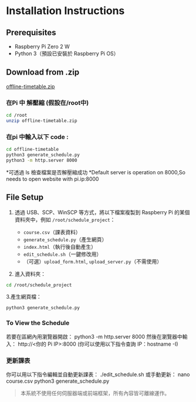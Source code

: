 # Installation Instructions

## Prerequisites

- Raspberry Pi Zero 2 W
- Python 3（預設已安裝於 Raspberry Pi OS）


## Download from .zip
[offline-timetable.zip](https://github.com/user-attachments/files/20649531/offline-timetable.zip)

### 在Pi 中 解壓縮 (假設在/root中)
```bash
cd /root
unzip offline-timetable.zip
```

### 在pi 中輸入以下 code :
```bash
cd offline-timetable
python3 generate_schedule.py
python3 -m http.server 8000
```

*可透過 ls 檢查檔案是否解壓縮成功
*Default server is operation on 8000,So needs to open website with pi.ip:8000
## File Setup

1. 透過 USB、SCP、WinSCP 等方式，將以下檔案複製到 Raspberry Pi 的某個資料夾中，例如 `/root/schedule_project`：

   - `course.csv`（課表資料）
   - `generate_schedule.py`（產生網頁）
   - `index.html`（執行後自動產生）
   - `edit_schedule.sh`（一鍵修改用）
   - （可選）`upload_form.html`, `upload_server.py`（不需使用）

2. 進入資料夾：

```bash
cd /root/schedule_project
```
3.產生網頁檔：
```bash
python3 generate_schedule.py
```
### To View the Schedule
若要在區網內用瀏覽器開啟：
python3 -m http.server 8000
然後在瀏覽器中輸入：
http://<你的 Pi IP>:8000
(你可以使用以下指令查詢 IP：hostname -I)

### 更新課表

你可以用以下指令編輯並自動更新課表：
./edit_schedule.sh
或手動更新：
nano course.csv
python3 generate_schedule.py

> 本系統不使用任何伺服器端或前端框架，所有內容皆可離線運作。
